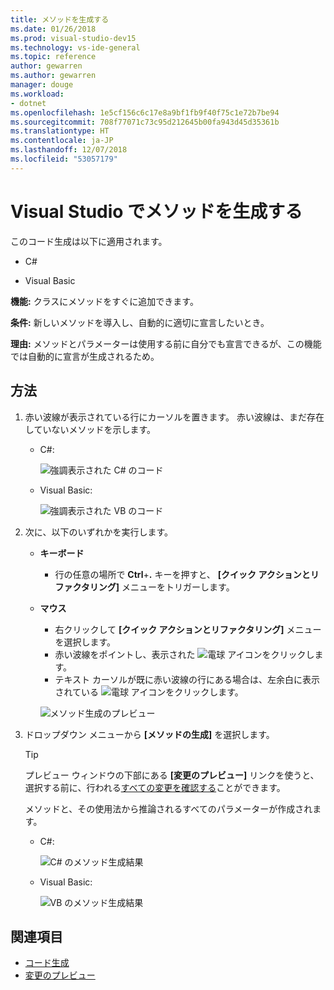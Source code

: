 ```yaml
---
title: メソッドを生成する
ms.date: 01/26/2018
ms.prod: visual-studio-dev15
ms.technology: vs-ide-general
ms.topic: reference
author: gewarren
ms.author: gewarren
manager: douge
ms.workload:
- dotnet
ms.openlocfilehash: 1e5cf156c6c17e8a9bf1fb9f40f75c1e72b7be94
ms.sourcegitcommit: 708f77071c73c95d212645b00fa943d45d35361b
ms.translationtype: HT
ms.contentlocale: ja-JP
ms.lasthandoff: 12/07/2018
ms.locfileid: "53057179"
---
```

# <a name="generate-a-method-in-visual-studio"></a>Visual Studio でメソッドを生成する

このコード生成は以下に適用されます。

- C#

- Visual Basic

**機能:** クラスにメソッドをすぐに追加できます。

**条件:** 新しいメソッドを導入し、自動的に適切に宣言したいとき。

**理由:** メソッドとパラメーターは使用する前に自分でも宣言できるが、この機能では自動的に宣言が生成されるため。

## <a name="how-to"></a>方法

1. 赤い波線が表示されている行にカーソルを置きます。 赤い波線は、まだ存在していないメソッドを示します。

   - C#: 

       ![強調表示された C# のコード](media/method-highlight-cs.png)

   - Visual Basic: 

       ![強調表示された VB のコード](media/method-highlight-vb.png)

2. 次に、以下のいずれかを実行します。

   - **キーボード**
      - 行の任意の場所で **Ctrl**+**.** キーを押すと、 **[クイック アクションとリファクタリング]** メニューをトリガーします。
   - **マウス**
      - 右クリックして **[クイック アクションとリファクタリング]** メニューを選択します。
      - 赤い波線をポイントし、表示された ![電球](media/bulb-cs.png) アイコンをクリックします。
      - テキスト カーソルが既に赤い波線の行にある場合は、左余白に表示されている ![電球](media/bulb-cs.png) アイコンをクリックします。

      ![メソッド生成のプレビュー](media/method-preview-cs.png)

3. ドロップダウン メニューから **[メソッドの生成]** を選択します。

   > [!TIP]
   > プレビュー ウィンドウの下部にある **[変更のプレビュー]** リンクを使うと、選択する前に、行われる[すべての変更を確認する](../../ide/preview-changes.md)ことができます。

   メソッドと、その使用法から推論されるすべてのパラメーターが作成されます。

   - C#: 

       ![C# のメソッド生成結果](media/method-result-cs.png)

   - Visual Basic: 

       ![VB のメソッド生成結果](media/method-result-vb.png)

## <a name="see-also"></a>関連項目

- [コード生成](../code-generation-in-visual-studio.md)
- [変更のプレビュー](../../ide/preview-changes.md)
